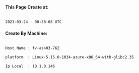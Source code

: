 
   
#### This Page Create at:

```bash

2023-03-24 - 08:38:08 UTC

```

#### Create By Machine:

```bash

Host Name : fv-az403-762

platform  : Linux-5.15.0-1034-azure-x86_64-with-glibc2.35

Ip Local  : 10.1.0.146

```

